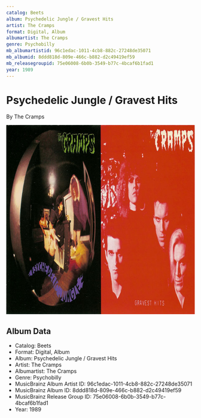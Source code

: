 ```yaml
---
catalog: Beets
album: Psychedelic Jungle / Gravest Hits
artist: The Cramps
format: Digital, Album
albumartist: The Cramps
genre: Psychobilly
mb_albumartistid: 96c1edac-1011-4cb8-882c-27248de35071
mb_albumid: 8ddd818d-809e-466c-b882-d2c49419ef59
mb_releasegroupid: 75e06008-6b0b-3549-b77c-4bcaf6b1fad1
year: 1989
---
```


# Psychedelic Jungle / Gravest Hits

By The Cramps

![](../../assets/beetscovers/The_Cramps-Psychedelic_Jungle_-_Gravest_Hits.jpg)

## Album Data

- Catalog: Beets
- Format: Digital, Album
- Album: Psychedelic Jungle / Gravest Hits
- Artist: The Cramps
- Albumartist: The Cramps
- Genre: Psychobilly
- MusicBrainz Album Artist ID: 96c1edac-1011-4cb8-882c-27248de35071
- MusicBrainz Album ID: 8ddd818d-809e-466c-b882-d2c49419ef59
- MusicBrainz Release Group ID: 75e06008-6b0b-3549-b77c-4bcaf6b1fad1
- Year: 1989

